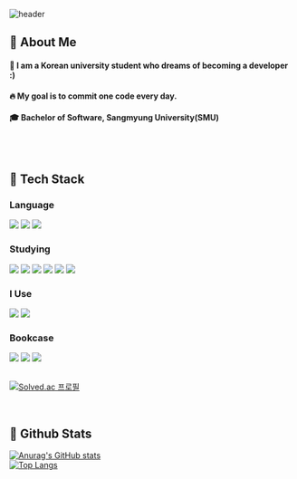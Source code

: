 <div>
  
  <!--Header-->
  ![header](https://capsule-render.vercel.app/api?type=waving&color=gradient&height=300&section=header&text=WELCOME%20%20%F0%9F%A4%97)
  
</div>

<div>
  <!--Body-->
  
  ## 👀 About Me
  #### :information_desk_person: I am a Korean university student who dreams of becoming a developer :) <br/>
  #### :fire: My goal is to commit one code every day.<br/>
  #### :mortar_board: Bachelor of Software, Sangmyung University(SMU)
  <br/>
  <br/>
  
  ## 🧱 Tech Stack
  ### Language
  <!--C-->
  <img src="https://img.shields.io/badge/C-A8B9CC?style=flat-square&logo=C&logoColor=white"/>
  <!--Python-->
  <img src="https://img.shields.io/badge/Python-3776AB?style=flat-square&logo=Python&logoColor=white"/>
  <!--JAVA-->
  <img src="https://img.shields.io/badge/Java-007396?style=flat-square&logo=java&logoColor=white"/>
  <br/>
  
  ### Studying
  <!--C++-->
  <img src="https://img.shields.io/badge/Cplusplus-00599C?style=flat-square&logo=cplusplus&logoColor=white"/>
  <!--JavaScript-->
  <img src="https://img.shields.io/badge/JavaScript-F7DF1E?style=flat-square&logo=JavaScript&logoColor=white"/>
  <!--HTML5-->
  <img src="https://img.shields.io/badge/HTML5-E34F26?style=flat-square&logo=HTML5&logoColor=white"/>
  <!--CSS-->
  <img src="https://img.shields.io/badge/CSS3-1572B6?style=flat-square&logo=CSS3&logoColor=white"/>
  <!--React-->
  <img src="https://img.shields.io/badge/React-20232a?style=flat-square&logo=react&logoColor=#61DAFB"/>
  <!--Unity-->
  <img src="https://img.shields.io/badge/Unity-FFFFFF?style=flat-square&logo=unity&logoColor=gray"/>
  
  
  ### I Use
  <!--Vscode-->
  <img src="https://img.shields.io/badge/Visual%20Studio%20Code-007ACC.svg?&style=for-the-badge&logo=Visual%20Studio%20Code&logoColor=white"/>
  <!--IntelliJ-->
  <img src="https://img.shields.io/badge/Intellij%20IDEA-161A36?style=flat-square&logo=Intellij%20IDEA&logoColor=white"/>

  <br/>
  
  ### Bookcase
  <!--Next.tjs-->
  <img src="https://img.shields.io/badge/Nextdotjs-000000?style=flat-square&logo=nextdotjs&logoColor=white"/>
  <!--Node.js-->
  <img src="https://img.shields.io/badge/Nodedotjs-5FA04E?style=flat-square&logo=nodedotjs&logoColor=white"/>
  <!--MongoDB-->
  <img src="https://img.shields.io/badge/Mongodb-47A248?style=flat-square&logo=mongodb&logoColor=white"/>
  <br/>
  <br/>

  [![Solved.ac
프로필](http://mazassumnida.wtf/api/v2/generate_badge?boj=gkswns0429)](https://solved.ac/gkswns0429)
  
  <br/>


  
  ## 🤔 Github Stats
  [![Anurag's GitHub stats](https://github-readme-stats.vercel.app/api?username=HanJun-g0id)](https://github.com/anuraghazra/github-readme-stats)
  <br/>
  [![Top Langs](https://github-readme-stats.vercel.app/api/top-langs/?username=HanJun-g0id)](https://github.com/anuraghazra/github-readme-stats)
  
</div>

<!--
**HanJun-g0id** is a ✨ _special_ ✨ repository because its `README.md` (this file) appears on your GitHub profile.

Here are some ideas to get you started:
- Hi there 👋
- 🔭 I’m currently working on ...
- 🌱 I’m currently learning ...
- 👯 I’m looking to collaborate on ...
- 🤔 I’m looking for help with ...
- 💬 Ask me about ...
- 📫 How to reach me: ...
- 😄 Pronouns: ...
- ⚡ Fun fact: ...
-->
